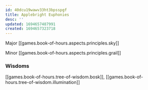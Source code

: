 ```yaml
---
id: 40dcu19wawv33ht3bpsspgf
title: Applebright Euphonies
desc: ''
updated: 1694657487991
created: 1694657323718
---
```


Major [[games.book-of-hours.aspects.principles.sky]]

Minor [[games.book-of-hours.aspects.principles.grail]]

### Wisdoms

[[games.book-of-hours.tree-of-wisdom.bosk]], [[games.book-of-hours.tree-of-wisdom.illumination]]
